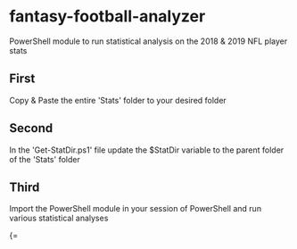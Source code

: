 # fantasy-football-analyzer
PowerShell module to run statistical analysis on the 2018 &amp; 2019 NFL player stats

First
---
Copy & Paste the entire 'Stats' folder to your desired folder



Second
---
In the 'Get-StatDir.ps1' file
 update the $StatDir variable to the parent folder of the 'Stats' folder



Third
---
Import the PowerShell module in your session of PowerShell
 and run various statistical analyses

{=
